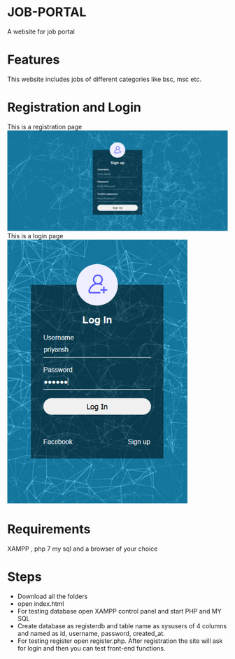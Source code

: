 # JOB-PORTAL
A website for job portal
# Features
This website includes jobs of different categories like bsc, msc etc.
# Registration and Login
This is a registration page
![](screenshots/registration.PNG)
This is a login page
![](screenshots/login.PNG)
# Requirements
XAMPP , php 7 my sql and a browser of your choice
# Steps
* Download all the folders
* open index.html
* For testing database open XAMPP control panel and start PHP and MY SQL
* Create database as registerdb and table name as sysusers of 4 columns and named as id, username, password, created_at.
* For testing register open register.php. After registration the site will ask for login and then you can test front-end functions.
